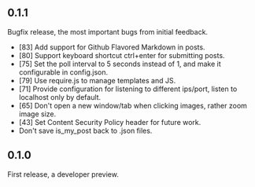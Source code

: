 0.1.1
-----

Bugfix release, the most important bugs from initial feedback.

* [83] Add support for Github Flavored Markdown in posts.
* [80] Support keyboard shortcut ctrl+enter for submitting posts.
* [75] Set the poll interval to 5 seconds instead of 1, and make it configurable in config.json.
* [79] Use require.js to manage templates and JS.
* [71] Provide configuration for listening to different ips/port, listen to localhost only by default.
* [65] Don't open a new window/tab when clicking images, rather zoom image size.
* [43] Set Content Security Policy header for future work.
* Don't save is_my_post back to .json files.

0.1.0
-----

First release, a developer preview.
